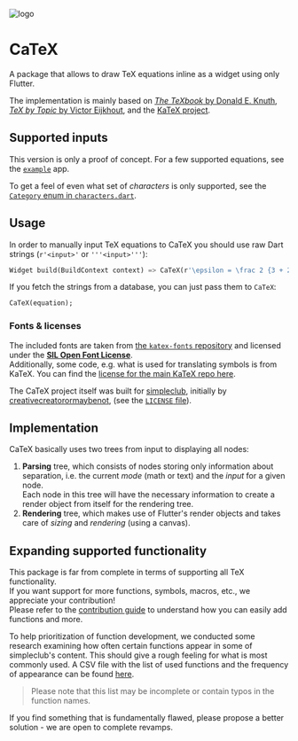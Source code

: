 ![logo][]

# CaTeX

A package that allows to draw TeX equations inline as a widget using only Flutter.

The implementation is mainly based on [*The TeXbook* by Donald E. Knuth][TeXbook], [*TeX by Topic* by Victor Eijkhout][TeX by Topic], and the [KaTeX project][KaTeX GitHub].

## Supported inputs

This version is only a proof of concept. For a few supported equations, see the [`example`][example] app.

To get a feel of even what set of *characters* is only supported, see the [`Category` enum in `characters.dart`][categories].

## Usage

In order to manually input TeX equations to CaTeX you should use raw Dart strings (`r'<input>'` or `'''<input>'''`):

```dart
Widget build(BuildContext context) => CaTeX(r'\epsilon = \frac 2 {3 + 2}');
```

If you fetch the strings from a database, you can just pass them to `CaTeX`:

```dart
CaTeX(equation);
```

### Fonts & licenses

The included fonts are taken from [the `katex-fonts` repository][katex-fonts] and licensed under the [**SIL Open Font License**][fonts license].  
Additionally, some code, e.g. what is used for translating symbols is from KaTeX.  You can find the [license for the main KaTeX repo here][KaTeX license].

The CaTeX project itself was built for [simpleclub][], initially by [creativecreatorormaybenot][], (see the [`LICENSE` file][license]).

## Implementation

CaTeX basically uses two trees from input to displaying all nodes:

1. **Parsing** tree, which consists of nodes storing only information about separation, i.e. the current *mode* (math or text) and the *input* for a given node.  
   Each node in this tree will have the necessary information to create a render object from itself for the rendering tree.
1. **Rendering** tree, which makes use of Flutter's render objects and takes care of *sizing* and *rendering* (using a canvas).

## Expanding supported functionality

This package is far from complete in terms of supporting all TeX functionality.  
If you want support for more functions, symbols, macros, etc., we appreciate your contribution!  
Please refer to the [contribution guide][contributing] to understand how you can easily add functions and more.

To help prioritization of function development, we conducted some research examining how often certain functions appear in some of simpleclub's content. 
This should give a rough feeling for what is most commonly used. A CSV file with the list of used functions and the frequency of appearance can be found [here][function_frequency].

> Please note that this list may be incomplete or contain typos in the function names.

If you find something that is fundamentally flawed, please propose a better solution - we are open to complete revamps.

[//]: # (todo replace relative paths once published)

[logo]: https://i.imgur.com/6DvWz3S.png
[example]: ./example/README.md
[categories]: ./lib/src/lookup/characters.dart
[license]: ./LICENSE
[contributing]: ./CONTRIBUTING.md
[TeXbook]: http://www.ctex.org/documents/shredder/src/texbook.pdf
[TeX by Topic]: http://texdoc.net/texmf-dist/doc/plain/texbytopic/TeXbyTopic.pdf
[KaTeX GitHub]: https://github.com/KaTeX/KaTeX
[katex-fonts]: https://github.com/KaTeX/katex-fonts/tree/feee984b451fea029d921ea0d41b917f56c8b7f6
[fonts license]: https://scripts.sil.org/cms/scripts/page.php?site_id=nrsi&id=OFL
[KaTeX license]: https://github.com/KaTeX/KaTeX/blob/b14197d9c9052d937dc789e1ac492bcdcdde5599/LICENSE
[creativecreatorormaybenot]: https://github.com/creativecreatorormaybenot
[simpleclub]: https://github.com/simpleclub
[function_frequency]: https://github.com/simpleclub/CaTeX/blob/master/function_prioritization.csv
